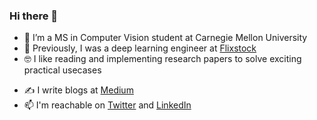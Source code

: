 ### Hi there 👋

- 🔭 I’m a MS in Computer Vision student at Carnegie Mellon University
- :office: Previously, I was a deep learning engineer at [Flixstock](https://www.flixstock.com)
- :nerd_face: I like reading and implementing research papers to solve exciting practical usecases
<!-- - 🌱 I’m currently learning Full Stack Machine Learning and Machine Learning Ops -->
- ✍️ I write blogs at [Medium](https://medium.com/@mayankgrwl97)
- 📫 I'm reachable on [Twitter](https://twitter.com/mayankgrwl97) and [LinkedIn](https://www.linkedin.com/in/mayankgrwl97/)

<!--
**mayankgrwl97/mayankgrwl97** is a ✨ _special_ ✨ repository because its `README.md` (this file) appears on your GitHub profile.

Here are some ideas to get you started:

- 🔭 I’m currently working on ...
- 🌱 I’m currently learning ...
- 👯 I’m looking to collaborate on ...
- 🤔 I’m looking for help with ...
- 💬 Ask me about ...
- 📫 How to reach me: ...
- 😄 Pronouns: ...
- ⚡ Fun fact: ...
-->
